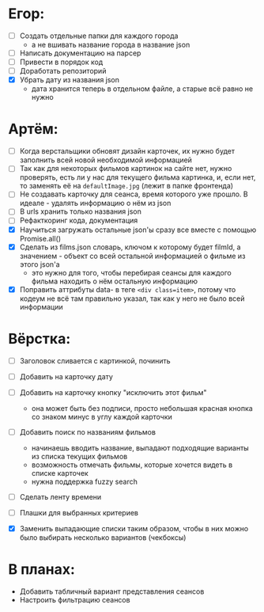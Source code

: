 # Егор:
- [ ] Создать отдельные папки для каждого города
    - а не вшивать название города в название json
- [ ] Написать документацию на парсер
- [ ] Привести в порядок код
- [ ] Доработать репозиторий
- [x] Убрать дату из названия json
    - дата хранится теперь в отдельном файле, а старые всё равно не нужно

# Артём:
- [ ] Когда верстальщики обновят дизайн карточек, их нужно будет заполнить всей новой необходимой информацией
- [ ] Так как для некоторых фильмов картинок на сайте нет, нужно проверять, есть ли у нас для текущего фильма картинка, и, если нет, то заменять её на `defaultImage.jpg` (лежит в папке фронтенда)
- [ ] Не создавать карточку для сеанса, время которого уже прошло. В идеале - удалять информацию о нём из json
- [ ] В urls хранить только названия json
- [ ] Рефакткоринг кода, документация
- [x] Научиться загружать остальные json'ы сразу все вместе с помощью Promise.all()
- [x] Сделать из films.json словарь, ключом к которому будет filmId, а значением - объект со всей остальной информацией о фильме из этого json'а
    - это нужно для того, чтобы перебирая сеансы для каждого фильма находить о нём остальную информацию
- [x] Поправить аттрибуты data- в теге `<div class=item>`, потому что кодеум не всё там правильно указал, так как у него не было всей информации

# Вёрстка:
- [ ] Заголовок сливается с картинкой, починить
- [ ] Добавить на карточку дату
- [ ] Добавить на карточку кнопку "исключить этот фильм"
    - она может быть без подписи, просто небольшая красная кнопка со знаком минус в углу каждой карточки
- [ ] Добавить поиск по названиям фильмов
    - начинаешь вводить название, выпадают подходящие варианты из списка текущих фильмов
    - возможность отмечать фильмы, которые хочется видеть в списке карточек
    - нужна поддержка fuzzy search
- [ ] Сделать ленту времени
- [ ] Плашки для выбранных критериев
- [x] Заменить выпадающие списки таким образом, чтобы в них можно было выбирать несколько вариантов (чекбоксы)


# В планах:
- Добавить табличный вариант представления сеансов
- Настроить фильтрацию сеансов